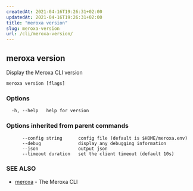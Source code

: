 ```yaml
---
createdAt: 2021-04-16T19:26:31+02:00
updatedAt: 2021-04-16T19:26:31+02:00
title: "meroxa version"
slug: meroxa-version
url: /cli/meroxa-version/
---
```

## meroxa version

Display the Meroxa CLI version

```
meroxa version [flags]
```

### Options

```
  -h, --help   help for version
```

### Options inherited from parent commands

```
      --config string      config file (default is $HOME/meroxa.env)
      --debug              display any debugging information
      --json               output json
      --timeout duration   set the client timeout (default 10s)
```

### SEE ALSO

* [meroxa](/cli/meroxa/)	 - The Meroxa CLI

